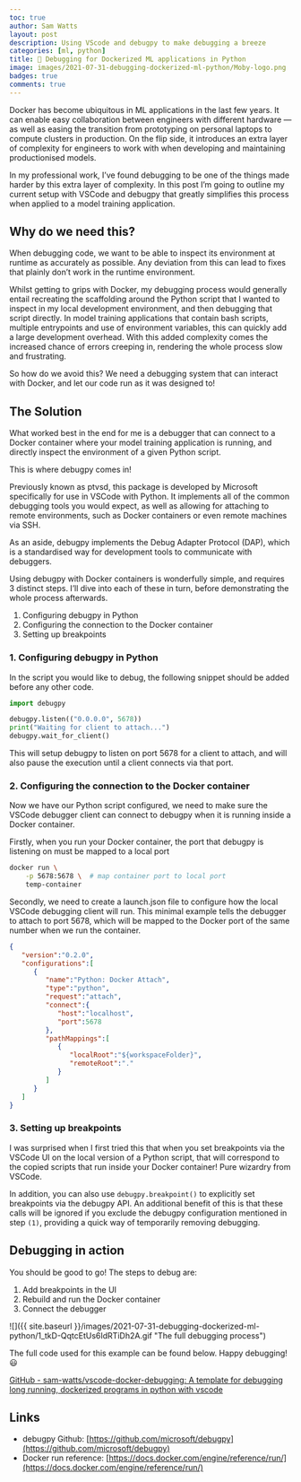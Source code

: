 ```yaml
---
toc: true
author: Sam Watts
layout: post
description: Using VScode and debugpy to make debugging a breeze
categories: [ml, python]
title: 🚢 Debugging for Dockerized ML applications in Python
image: images/2021-07-31-debugging-dockerized-ml-python/Moby-logo.png
badges: true
comments: true
---
```


Docker has become ubiquitous in ML applications in the last few years. It can enable easy collaboration between engineers with different hardware — as well as easing the transition from prototyping on personal laptops to compute clusters in production. On the flip side, it introduces an extra layer of complexity for engineers to work with when developing and maintaining productionised models.

In my professional work, I’ve found debugging to be one of the things made harder by this extra layer of complexity. In this post I’m going to outline my current setup with VSCode and debugpy that greatly simplifies this process when applied to a model training application.

## Why do we need this?

When debugging code, we want to be able to inspect its environment at runtime as accurately as possible. Any deviation from this can lead to fixes that plainly don’t work in the runtime environment.

Whilst getting to grips with Docker, my debugging process would generally entail recreating the scaffolding around the Python script that I wanted to inspect in my local development environment, and then debugging that script directly. In model training applications that contain bash scripts, multiple entrypoints and use of environment variables, this can quickly add a large development overhead. With this added complexity comes the increased chance of errors creeping in, rendering the whole process slow and frustrating.

So how do we avoid this? We need a debugging system that can interact with Docker, and let our code run as it was designed to!

## The Solution

What worked best in the end for me is a debugger that can connect to a Docker container where your model training application is running, and directly inspect the environment of a given Python script.

This is where debugpy comes in!

Previously known as ptvsd, this package is developed by Microsoft specifically for use in VSCode with Python. It implements all of the common debugging tools you would expect, as well as allowing for attaching to remote environments, such as Docker containers or even remote machines via SSH.

As an aside, debugpy implements the Debug Adapter Protocol (DAP), which is a standardised way for development tools to communicate with debuggers.

Using debugpy with Docker containers is wonderfully simple, and requires 3 distinct steps. I’ll dive into each of these in turn, before demonstrating the whole process afterwards.

1. Configuring debugpy in Python
2. Configuring the connection to the Docker container
3. Setting up breakpoints

### 1. Configuring debugpy in Python

In the script you would like to debug, the following snippet should be added before any other code.

```python
import debugpy

debugpy.listen(("0.0.0.0", 5678))
print("Waiting for client to attach...")
debugpy.wait_for_client()
```

This will setup debugpy to listen on port 5678 for a client to attach, and will also pause the execution until a client connects via that port.

### 2. Configuring the connection to the Docker container

Now we have our Python script configured, we need to make sure the VSCode debugger client can connect to debugpy when it is running inside a Docker container.

Firstly, when you run your Docker container, the port that debugpy is listening on must be mapped to a local port

```bash
docker run \
    -p 5678:5678 \  # map container port to local port
    temp-container
```

Secondly, we need to create a launch.json file to configure how the local VSCode debugging client will run. This minimal example tells the debugger to attach to port 5678, which will be mapped to the Docker port of the same number when we run the container.

```json
{
   "version":"0.2.0",
   "configurations":[
      {
         "name":"Python: Docker Attach",
         "type":"python",
         "request":"attach",
         "connect":{
            "host":"localhost",
            "port":5678
         },
         "pathMappings":[
            {
               "localRoot":"${workspaceFolder}",
               "remoteRoot":"."
            }
         ]
      }
   ]
}
```

### 3. Setting up breakpoints

I was surprised when I first tried this that when you set breakpoints via the VSCode UI on the local version of a Python script, that will correspond to the copied scripts that run inside your Docker container! Pure wizardry from VSCode.

In addition, you can also use `debugpy.breakpoint()` to explicitly set breakpoints via the debugpy API. An additional benefit of this is that these calls will be ignored if you exclude the debugpy configuration mentioned in step `(1)`, providing a quick way of temporarily removing debugging.

## Debugging in action

You should be good to go! The steps to debug are:

1. Add breakpoints in the UI
1. Rebuild and run the Docker container
1. Connect the debugger

![]({{ site.baseurl }}/images/2021-07-31-debugging-dockerized-ml-python/1_tkD-QqtcEtUs6IdRTiDh2A.gif "The full debugging process")


The full code used for this example can be found below. Happy debugging! 😃

[GitHub - sam-watts/vscode-docker-debugging: A template for debugging long running, dockerized programs in python with vscode](https://github.com/sam-watts/vscode-docker-debugging)


## Links

- debugpy Github: [https://github.com/microsoft/debugpy](https://github.com/microsoft/debugpy)
- Docker run reference: [https://docs.docker.com/engine/reference/run/](https://docs.docker.com/engine/reference/run/)